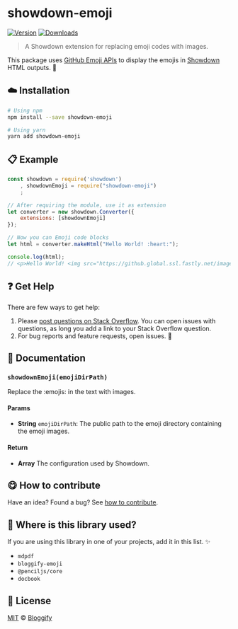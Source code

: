 <!-- Please do not edit this file. Edit the `blah` field in the `package.json` instead. If in doubt, open an issue. -->


















# showdown-emoji

 [![Version](https://img.shields.io/npm/v/showdown-emoji.svg)](https://www.npmjs.com/package/showdown-emoji) [![Downloads](https://img.shields.io/npm/dt/showdown-emoji.svg)](https://www.npmjs.com/package/showdown-emoji)







> A Showdown extension for replacing emoji codes with images.






This package uses [GitHub Emoji APIs](https://developer.github.com/v3/emojis/) to display the emojis in [Showdown](https://github.com/showdownjs/showdown) HTML outputs. :tada:












## :cloud: Installation

```sh
# Using npm
npm install --save showdown-emoji

# Using yarn
yarn add showdown-emoji
```













## :clipboard: Example



```js
const showdown = require('showdown')
    , showdownEmoji = require("showdown-emoji")
    ;

// After requiring the module, use it as extension
let converter = new showdown.Converter({
    extensions: [showdownEmoji]
});

// Now you can Emoji code blocks
let html = converter.makeHtml("Hello World! :heart:");

console.log(html);
// <p>Hello World! <img src="https://github.global.ssl.fastly.net/images/icons/emoji/heart.png?v5" alt=":heart:" title=":heart:" class="emoji-img emoji"</p>
```











## :question: Get Help

There are few ways to get help:



 1. Please [post questions on Stack Overflow](https://stackoverflow.com/questions/ask). You can open issues with questions, as long you add a link to your Stack Overflow question.
 2. For bug reports and feature requests, open issues. :bug:





## :memo: Documentation


### `showdownEmoji(emojiDirPath)`
Replace the :emojis: in the text with images.

#### Params

- **String** `emojiDirPath`: The public path to the emoji directory containing the emoji images.

#### Return
- **Array** The configuration used by Showdown.














## :yum: How to contribute
Have an idea? Found a bug? See [how to contribute][contributing].
















## :dizzy: Where is this library used?
If you are using this library in one of your projects, add it in this list. :sparkles:

 - `mdpdf`
 - `bloggify-emoji`
 - `@penciljs/core`
 - `docbook`











## :scroll: License

[MIT][license] © [Bloggify][website]






[license]: /LICENSE
[website]: https://bloggify.org
[contributing]: /CONTRIBUTING.md
[docs]: /DOCUMENTATION.md
